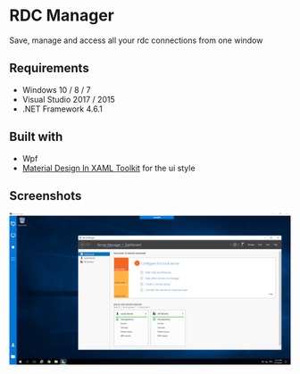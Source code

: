 # RDC Manager

Save, manage and access all your rdc connections from one window

## Requirements

 * Windows 10 / 8 / 7
 * Visual Studio 2017 / 2015
 * .NET Framework 4.6.1


## Built with

 * Wpf
 * [Material Design In XAML Toolkit](https://github.com/ButchersBoy/MaterialDesignInXamlToolkit) for the ui style
 
## Screenshots

![Alt text](Images/RDCSession.png "RDC Session")